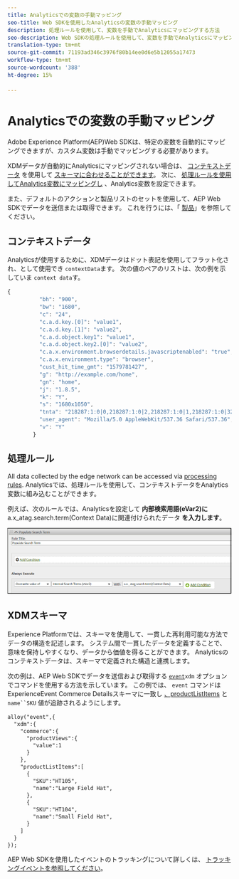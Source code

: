 ```yaml
---
title: Analyticsでの変数の手動マッピング
seo-title: Web SDKを使用したAnalyticsの変数の手動マッピング
description: 処理ルールを使用して、変数を手動でAnalyticsにマッピングする方法
seo-description: Web SDKの処理ルールを使用して、変数を手動でAnalyticsにマッピングする
translation-type: tm+mt
source-git-commit: 71193ad346c3976f80b14ee0d6e5b12055a17473
workflow-type: tm+mt
source-wordcount: '388'
ht-degree: 15%

---
```



# Analyticsでの変数の手動マッピング

Adobe Experience Platform(AEP)Web SDKは、特定の変数を自動的にマッピングできますが、カスタム変数は手動でマッピングする必要があります。

XDMデータが自動的にAnalyticsにマッピングされない場合は、 [コンテキストデータ](https://docs.adobe.com/content/help/ja-JP/analytics/implementation/vars/page-vars/contextdata.html) を使用して [スキーマに合わせることができます](https://docs.adobe.com/content/help/ja-JP/experience-platform/xdm/schema/composition.html)。 次に、 [処理ルールを使用してAnalytics変数にマッピングし](https://docs.adobe.com/content/help/ja-JP/analytics/admin/admin-tools/processing-rules/processing-rules-configuration/t-processing-rules.html) 、Analytics変数を設定できます。

また、デフォルトのアクションと製品リストのセットを使用して、AEP Web SDKでデータを送信または取得できます。 これを行うには、「 [製品](https://docs.adobe.com/content/help/en/experience-platform/edge/implement/commerce.html)」を参照してください。

## コンテキストデータ

Analyticsが使用するために、XDMデータはドット表記を使用してフラット化され、として使用でき `contextData`ます。 次の値のペアのリストは、次の例を示していま `context data`す。

```javascript
{
          "bh": "900",
          "bw": "1680",
          "c": "24",
          "c.a.d.key.[0]": "value1",
          "c.a.d.key.[1]": "value2",
          "c.a.d.object.key1": "value1",
          "c.a.d.object.key2.[0]": "value2",
          "c.a.x.environment.browserdetails.javascriptenabled": "true",
          "c.a.x.environment.type": "browser",
          "cust_hit_time_gmt": "1579781427",
          "g": "http://example.com/home",
          "gn": "home",
          "j": "1.8.5",
          "k": "Y",
          "s": "1680x1050",
          "tnta": "218287:1:0|0,218287:1:0|2,218287:1:0|1,218287:1:0|32767,218287:1:0|1,218287:1:0|0,218287:1:0|1,218287:1:0|0,218287:1:0|1",
          "user_agent": "Mozilla/5.0 AppleWebKit/537.36 Safari/537.36",
          "v": "Y"
        }
```

## 処理ルール

All data collected by the edge network can be accessed via [processing rules](https://docs.adobe.com/content/help/ja-JP/analytics/admin/admin-tools/processing-rules/processing-rules-configuration/t-processing-rules.html). Analyticsでは、処理ルールを使用して、コンテキストデータをAnalytics変数に組み込むことができます。

例えば、次のルールでは、Analyticsを設定して **内部検索用語(eVar2)に** a.x_atag.search.term(Context Data)に関連付けられたデータ **を入力します**。

![](assets/examplerule.png)


## XDMスキーマ

Experience Platformでは、スキーマを使用して、一貫した再利用可能な方法でデータの構造を記述します。 システム間で一貫したデータを定義することで、意味を保持しやすくなり、データから価値を得ることができます。 Analyticsのコンテキストデータは、スキーマで定義された構造と連携します。

次の例は、AEP Web SDKでデータを送信および取得する [`event`](https://docs.adobe.com/content/help/en/experience-platform/edge/fundamentals/tracking-events.html)`xdm` オプションでコマンドを使用する方法を示しています。 この例では、 `event` コマンドはExperienceEvent Commerce Detailsスキーマに一致し [、productListItems](https://github.com/adobe/xdm/blob/1c22180490558e3c13352fe3e0540cb7e93c69ca/docs/reference/context/experienceevent-commerce.schema.md) と `name``SKU` 値が追跡されるようにします。


```
alloy("event",{
  "xdm":{
    "commerce":{
      "productViews":{
        "value":1
      }
    },
    "productListItems":[
      {
        "SKU":"HT105",
        "name":"Large Field Hat",
      },
      {
        "SKU":"HT104",
        "name":"Small Field Hat",
      }
    ]
  }
});
```

AEP Web SDKを使用したイベントのトラッキングについて詳しくは、 [トラッキングイベントを参照してください](https://docs.adobe.com/content/help/en/experience-platform/edge/fundamentals/tracking-events.html)。
